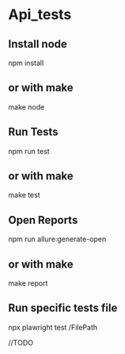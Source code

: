# Api_tests

## Install node
npm install
## or with make 
make node
## Run Tests
npm run test 
## or with make 
make test

## Open Reports
npm run allure:generate-open
## or with make 
make report

## Run specific tests file 
npx plawright test /FilePath

//TODO